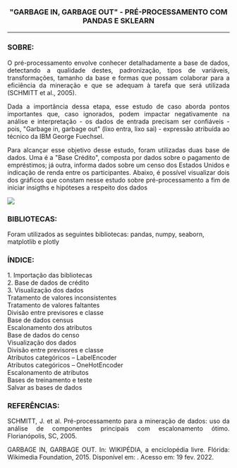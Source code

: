 <h3><center><b>"GARBAGE IN, GARBAGE OUT" - PRÉ-PROCESSAMENTO COM PANDAS E SKLEARN</b></center></h3>
<hr size="1" width="100%" align="center" noshade> 



<h3> SOBRE: </h3>

<p align = 'JUSTIFY'> O pré-processamento envolve conhecer detalhadamente a base de dados, detectando a qualidade destes, padronização, tipos de variáveis, transformações, tamanho da base e formas que possam colaborar para a eficiência da mineração e que se adequam à tarefa que será utilizada (SCHMITT et al., 2005). </p>

<p align = 'JUSTIFY'>Dada a importância dessa etapa, esse estudo de caso aborda pontos importantes que, caso ignorados, podem impactar negativamente na análise e interpretação - os dados de entrada precisam ser confiáveis -  pois, "Garbage in, garbage out" (lixo entra, lixo sai) - expressão atribuída ao técnico da IBM George Fuechsel. </p>


<p align = 'JUSTIFY'>Para alcançar esse objetivo desse estudo, foram utilizadas duas base de dados. Uma é a "Base Crédito", composta por dados sobre o pagamento de empréstimos; já outra, informa dados sobre um censo dos Estados Unidos e indicação de renda entre os participantes. Abaixo, é possível visualizar dois dos gráficos que constam nesse estudo sobre pré-processamento a fim de iniciar insigths e hipóteses a respeito dos dados </p>


<img src="https://github.com/WMFrts/pre-processamento-com-pandas-e-sklearn/blob/main/gr%C3%A1ficos.jpg?raw=true">

<h3>BIBLIOTECAS:</h3>

<p> Foram utilizados as seguintes bibliotecas: pandas, numpy, seaborn, matplotlib e plotly </p>

<h3>ÍNDICE:</h3>

<dl>
<dt>1. Importação das bibliotecas</dt>
<dt>2. Base de dados de crédito</dt>
<dt>3. Visualização dos dados</dt>
<dt>Tratamento de valores inconsistentes</dt>
<dt>Tratamento de valores faltantes</dt>
<dt>Divisão entre previsores e classe</dt>
<dt>Base de dados census</dt>
<dt>Escalonamento dos atributos</dt>
<dt>Base de dados do censo</dt>
<dt>Visualização dos dados</dt>
<dt>Divisão entre previsores e classe</dt>
<dt>Atributos categóricos – LabelEncoder</dt>
<dt>Atributos categóricos – OneHotEncoder</dt>
<dt>Escalonamento de atributos</dt>
<dt>Bases de treinamento e teste</dt>
<dt>Salvar as bases de dados</dt>
</dl>


<h3>REFERÊNCIAS:</h3>

<p align = 'JUSTIFY'>SCHMITT, J. et al. Pré-processamento para a mineração de dados: uso da análise de componentes principais com escalonamento ótimo. Florianópolis, SC, 2005.


<p align = 'JUSTIFY'>GARBAGE IN, GARBAGE OUT. In: WIKIPÉDIA, a enciclopédia livre. Flórida: Wikimedia Foundation, 2015. Disponível em: <https://pt.wikipedia.org/w/index.php?title=Garbage_in,_garbage_out&oldid=41413801>. Acesso em: 19 fev. 2022.


